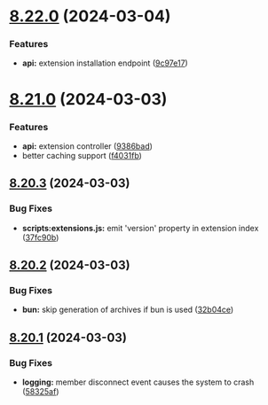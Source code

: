 # [8.22.0](https://github.com/onesoft-sudo/sudobot/compare/v8.21.0...v8.22.0) (2024-03-04)


### Features

* **api:** extension installation endpoint ([9c97e17](https://github.com/onesoft-sudo/sudobot/commit/9c97e178929422eba1ff094aa7708d9d773c5af9))



# [8.21.0](https://github.com/onesoft-sudo/sudobot/compare/v8.20.3...v8.21.0) (2024-03-03)


### Features

* **api:** extension controller ([9386bad](https://github.com/onesoft-sudo/sudobot/commit/9386bad6455fa2169d61915c7e4343f445f71ece))
* better caching support ([f4031fb](https://github.com/onesoft-sudo/sudobot/commit/f4031fbfe167b8df48317cf93a26ba05fbed1156))



## [8.20.3](https://github.com/onesoft-sudo/sudobot/compare/v8.20.2...v8.20.3) (2024-03-03)


### Bug Fixes

* **scripts:extensions.js:** emit 'version' property in extension index ([37fc90b](https://github.com/onesoft-sudo/sudobot/commit/37fc90b09872622cd89da294845faeff3a24090b))



## [8.20.2](https://github.com/onesoft-sudo/sudobot/compare/v8.20.1...v8.20.2) (2024-03-03)


### Bug Fixes

* **bun:** skip generation of archives if bun is used ([32b04ce](https://github.com/onesoft-sudo/sudobot/commit/32b04ceca4a9b5c1f1288f9a46fe19c7bdb0f174))



## [8.20.1](https://github.com/onesoft-sudo/sudobot/compare/v8.20.0...v8.20.1) (2024-03-03)


### Bug Fixes

* **logging:** member disconnect event causes the system to crash ([58325af](https://github.com/onesoft-sudo/sudobot/commit/58325afb3221b14427e4e4a7f0313c3394ddd086))



